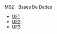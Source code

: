 M02 - Bases De Dades

- [UF1](https://github.com/OscarBePl/Portfoli/tree/main/Moduls/M02-BasesDeDades/UF1)
- [UF2](https://github.com/OscarBePl/Portfoli/tree/main/Moduls/M02-BasesDeDades/UF2)
- [UF3]()
